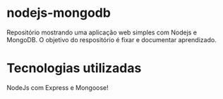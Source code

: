 # nodejs-mongodb
Repositório mostrando uma aplicação web simples com Nodejs e MongoDB. O objetivo do respositório é fixar e documentar aprendizado.

# Tecnologias utilizadas
NodeJs com Express e Mongoose!